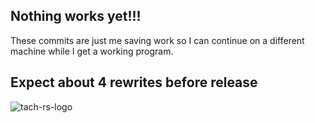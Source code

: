  ## Nothing works yet!!!
These commits are just me saving work so I can continue on a different machine while I get a working program.

 ## Expect about 4 rewrites before release
![tach-rs-logo](https://github.com/user-attachments/assets/2f74b8ad-8c71-49d5-ba9f-37dca06c6d7f)

